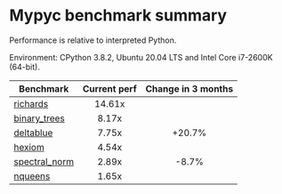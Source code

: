 # Mypyc benchmark summary

Performance is relative to interpreted Python.

Environment: CPython 3.8.2, Ubuntu 20.04 LTS and Intel Core i7-2600K (64-bit).

| Benchmark | Current perf | Change in 3 months |
| --- | :---: | :---: |
| [richards](benchmarks/richards.md) | 14.61x |  |
| [binary_trees](benchmarks/binary_trees.md) | 8.17x |  |
| [deltablue](benchmarks/deltablue.md) | 7.75x | +20.7% |
| [hexiom](benchmarks/hexiom.md) | 4.54x |  |
| [spectral_norm](benchmarks/spectral_norm.md) | 2.89x | -8.7% |
| [nqueens](benchmarks/nqueens.md) | 1.65x |  |
